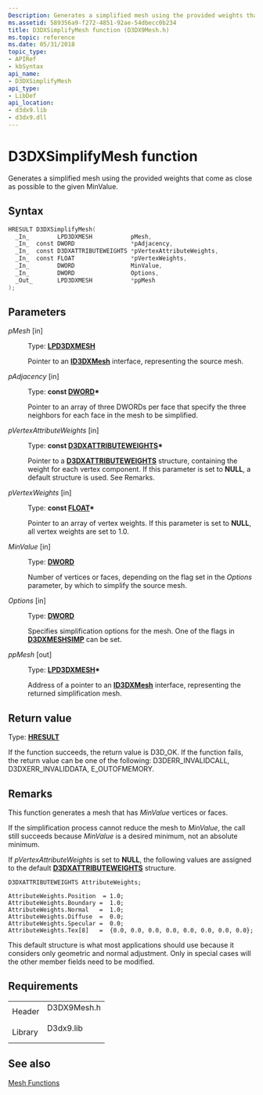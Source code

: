 ```yaml
---
Description: Generates a simplified mesh using the provided weights that come as close as possible to the given MinValue.
ms.assetid: 589356a9-f272-4851-92ae-54dbecc0b234
title: D3DXSimplifyMesh function (D3DX9Mesh.h)
ms.topic: reference
ms.date: 05/31/2018
topic_type: 
- APIRef
- kbSyntax
api_name: 
- D3DXSimplifyMesh
api_type: 
- LibDef
api_location: 
- d3dx9.lib
- d3dx9.dll
---
```


# D3DXSimplifyMesh function

Generates a simplified mesh using the provided weights that come as close as possible to the given MinValue.

## Syntax


```C++
HRESULT D3DXSimplifyMesh(
  _In_        LPD3DXMESH           pMesh,
  _In_  const DWORD                *pAdjacency,
  _In_  const D3DXATTRIBUTEWEIGHTS *pVertexAttributeWeights,
  _In_  const FLOAT                *pVertexWeights,
  _In_        DWORD                MinValue,
  _In_        DWORD                Options,
  _Out_       LPD3DXMESH           *ppMesh
);
```



## Parameters

<dl> <dt>

*pMesh* \[in\]
</dt> <dd>

Type: **[**LPD3DXMESH**](id3dxmesh.md)**

Pointer to an [**ID3DXMesh**](id3dxmesh.md) interface, representing the source mesh.

</dd> <dt>

*pAdjacency* \[in\]
</dt> <dd>

Type: **const [**DWORD**](../winprog/windows-data-types.md)\***

Pointer to an array of three DWORDs per face that specify the three neighbors for each face in the mesh to be simplified.

</dd> <dt>

*pVertexAttributeWeights* \[in\]
</dt> <dd>

Type: **const [**D3DXATTRIBUTEWEIGHTS**](d3dxattributeweights.md)\***

Pointer to a [**D3DXATTRIBUTEWEIGHTS**](d3dxattributeweights.md) structure, containing the weight for each vertex component. If this parameter is set to **NULL**, a default structure is used. See Remarks.

</dd> <dt>

*pVertexWeights* \[in\]
</dt> <dd>

Type: **const [**FLOAT**](../winprog/windows-data-types.md)\***

Pointer to an array of vertex weights. If this parameter is set to **NULL**, all vertex weights are set to 1.0.

</dd> <dt>

*MinValue* \[in\]
</dt> <dd>

Type: **[**DWORD**](../winprog/windows-data-types.md)**

Number of vertices or faces, depending on the flag set in the *Options* parameter, by which to simplify the source mesh.

</dd> <dt>

*Options* \[in\]
</dt> <dd>

Type: **[**DWORD**](../winprog/windows-data-types.md)**

Specifies simplification options for the mesh. One of the flags in [**D3DXMESHSIMP**](./d3dxmeshsimp.md) can be set.

</dd> <dt>

*ppMesh* \[out\]
</dt> <dd>

Type: **[**LPD3DXMESH**](id3dxmesh.md)\***

Address of a pointer to an [**ID3DXMesh**](id3dxmesh.md) interface, representing the returned simplification mesh.

</dd> </dl>

## Return value

Type: **[**HRESULT**](https://msdn.microsoft.com/library/Bb401631(v=MSDN.10).aspx)**

If the function succeeds, the return value is D3D\_OK. If the function fails, the return value can be one of the following: D3DERR\_INVALIDCALL, D3DXERR\_INVALIDDATA, E\_OUTOFMEMORY.

## Remarks

This function generates a mesh that has *MinValue* vertices or faces.

If the simplification process cannot reduce the mesh to *MinValue*, the call still succeeds because *MinValue* is a desired minimum, not an absolute minimum.

If *pVertexAttributeWeights* is set to **NULL**, the following values are assigned to the default [**D3DXATTRIBUTEWEIGHTS**](d3dxattributeweights.md) structure.


```
D3DXATTRIBUTEWEIGHTS AttributeWeights;
    
AttributeWeights.Position  = 1.0;
AttributeWeights.Boundary =  1.0;
AttributeWeights.Normal   =  1.0;
AttributeWeights.Diffuse  =  0.0;
AttributeWeights.Specular =  0.0;
AttributeWeights.Tex[8]   =  {0.0, 0.0, 0.0, 0.0, 0.0, 0.0, 0.0, 0.0};
```



This default structure is what most applications should use because it considers only geometric and normal adjustment. Only in special cases will the other member fields need to be modified.

## Requirements



|                    |                                                                                        |
|--------------------|----------------------------------------------------------------------------------------|
| Header<br/>  | <dl> <dt>D3DX9Mesh.h</dt> </dl> |
| Library<br/> | <dl> <dt>D3dx9.lib</dt> </dl>   |



## See also

<dl> <dt>

[Mesh Functions](dx9-graphics-reference-d3dx-functions-mesh.md)
</dt> </dl>

 

 